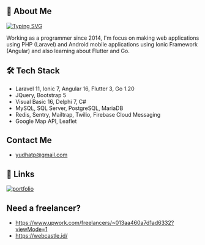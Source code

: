 ## 🚀 About Me
<a href="https://git.io/typing-svg"><img src="https://readme-typing-svg.herokuapp.com?font=Fira+Code&pause=1000&width=435&lines=Full+Stack+Developer" alt="Typing SVG" /></a>

Working as a programmer since 2014, I'm focus on making web applications using PHP (Laravel) and Android mobile applications using Ionic Framework (Angular) and also learning about Flutter and Go.

<!--<div align="center">
  <a href="https://github.com/yudhatp">
  <img height="180em" src="https://github-readme-stats.vercel.app/api?username=yudhatp&show_icons=true&theme=dark&include_all_commits=true&count_private=true"/>
  <img height="180em" src="https://github-readme-stats.vercel.app/api/top-langs/?username=yudhatp&layout=compact&langs_count=8&theme=dark"/>
  <img height="180em" src="https://github-readme-streak-stats.herokuapp.com/?user=yudhatp&theme=radical"/>
</a></div>-->

## 🛠 Tech Stack
- Laravel 11, Ionic 7, Angular 16, Flutter 3, Go 1.20
- JQuery, Bootstrap 5
- Visual Basic 16, Delphi 7, C#
- MySQL, SQL Server, PostgreSQL, MariaDB
- Redis, Sentry, Mailtrap, Twilio, Firebase Cloud Messaging
- Google Map API, Leaflet


## Contact Me

- yudhatp@gmail.com


## 🔗 Links
[![portfolio](https://img.shields.io/badge/my_portfolio-000?style=for-the-badge&logo=ko-fi&logoColor=white)](https://yudhatp.com/)


## Need a freelancer?
- https://www.upwork.com/freelancers/~013aa460a7d1ad6332?viewMode=1
- https://webcastle.id/
